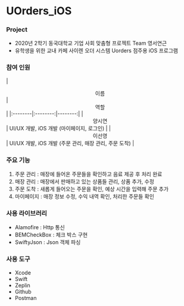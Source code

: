 # UOrders_iOS

### Project

* 2020년 2학기 동국대학교 기업 사회 맞춤형 프로젝트 Team 영서연근
* 유학생을 위한 교내 카페 사이렌 오더 시스템 Uorders 점주용 iOS 프로그램

### 참여 인원
|  <center>이름</center> |  <center>역할</center> |
|:--------|:--------:|--------:|
|<center>양시연</center> | UI/UX 개발, iOS 개발 (마이페이지, 로그인) |
|<center>이선영</center> | UI/UX 개발, iOS 개발 (주문 관리, 매장 관리, 주문 도착) |



### 주요 기능
1. 주문 관리 : 매장에 들어온 주문들을 확인하고 음료 제공 후 처리 완료
2. 매장 관리 : 매장에서 판매하고 있는 상품들 관리, 상품 추가, 수정
3. 주문 도착 : 새롭게 들어오는 주문을 확인, 예상 시간을 입력해 주문 추가
4. 마이페이지 : 매장 정보 수정, 수익 내역 확인, 처리한 주문들 확인 


### 사용 라이브러리
* Alamofire : Http 통신
* BEMCheckBox : 체크 박스 구현
* SwiftyJson : Json 객체 파싱


### 사용 도구
* Xcode
* Swift
* Zeplin
* Github
* Postman

